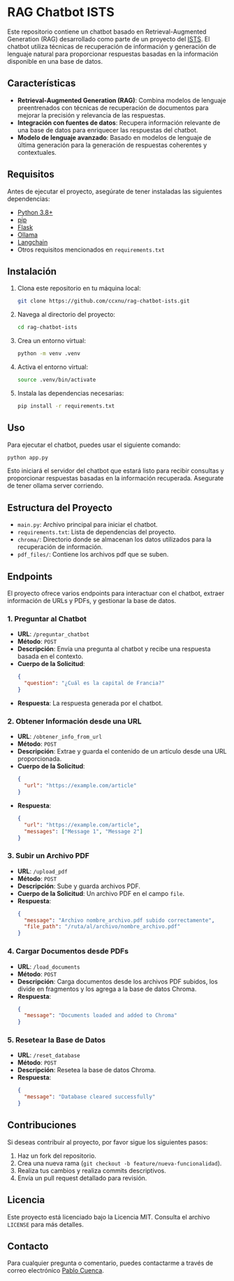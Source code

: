 # RAG Chatbot ISTS

Este repositorio contiene un chatbot basado en Retrieval-Augmented Generation (RAG)
desarrollado como parte de un proyecto del [ISTS](https://tecnologicosudamericano.edu.ec/).
El chatbot utiliza técnicas de recuperación de información y generación de lenguaje
natural para proporcionar respuestas basadas en la información disponible en una base de datos.

## Características

- **Retrieval-Augmented Generation (RAG)**: Combina modelos de lenguaje preentrenados
con técnicas de recuperación de documentos para mejorar la precisión y relevancia de las respuestas.
- **Integración con fuentes de datos**: Recupera información relevante de una base
de datos para enriquecer las respuestas del chatbot.
- **Modelo de lenguaje avanzado**: Basado en modelos de lenguaje de última generación
para la generación de respuestas coherentes y contextuales.

## Requisitos

Antes de ejecutar el proyecto, asegúrate de tener instaladas las siguientes dependencias:

- [Python 3.8+](https://www.python.org/downloads/)
- [pip](https://pip.pypa.io/en/stable/installation/)
- [Flask](https://flask.palletsprojects.com/en/3.0.x/)
- [Ollama](https://ollama.com/library/llama3.1)
- [Langchain](https://python.langchain.com/v0.2/docs/introduction/)
- Otros requisitos mencionados en `requirements.txt`

## Instalación

1. Clona este repositorio en tu máquina local:

   ```bash
   git clone https://github.com/ccxnu/rag-chatbot-ists.git
   ```

2. Navega al directorio del proyecto:

   ```bash
   cd rag-chatbot-ists
   ```

3. Crea un entorno virtual:

   ```bash
   python -m venv .venv
   ```

4. Activa el entorno virtual:

   ```bash
   source .venv/bin/activate
   ```

5. Instala las dependencias necesarias:

   ```bash
   pip install -r requirements.txt
   ```

## Uso

Para ejecutar el chatbot, puedes usar el siguiente comando:

```bash
python app.py
```

Esto iniciará el servidor del chatbot que estará listo para recibir consultas y proporcionar respuestas basadas en la información recuperada.
Asegurate de tener ollama server corriendo.

## Estructura del Proyecto

- `main.py`: Archivo principal para iniciar el chatbot.
- `requirements.txt`: Lista de dependencias del proyecto.
- `chroma/`: Directorio donde se almacenan los datos utilizados para la recuperación de información.
- `pdf_files/`: Contiene los archivos pdf que se suben.

## Endpoints

El proyecto ofrece varios endpoints para interactuar con el chatbot, extraer información de URLs y PDFs, y gestionar la base de datos.

### 1. Preguntar al Chatbot

- **URL**: `/preguntar_chatbot`
- **Método**: `POST`
- **Descripción**: Envía una pregunta al chatbot y recibe una respuesta basada en el contexto.
- **Cuerpo de la Solicitud**:
  ```json
  {
    "question": "¿Cuál es la capital de Francia?"
  }
  ```
- **Respuesta**: La respuesta generada por el chatbot.

### 2. Obtener Información desde una URL

- **URL**: `/obtener_info_from_url`
- **Método**: `POST`
- **Descripción**: Extrae y guarda el contenido de un artículo desde una URL proporcionada.
- **Cuerpo de la Solicitud**:
  ```json
  {
    "url": "https://example.com/article"
  }
  ```
- **Respuesta**:
  ```json
  {
    "url": "https://example.com/article",
    "messages": ["Message 1", "Message 2"]
  }
  ```

### 3. Subir un Archivo PDF

- **URL**: `/upload_pdf`
- **Método**: `POST`
- **Descripción**: Sube y guarda archivos PDF.
- **Cuerpo de la Solicitud**: Un archivo PDF en el campo `file`.
- **Respuesta**:
  ```json
  {
    "message": "Archivo nombre_archivo.pdf subido correctamente",
    "file_path": "/ruta/al/archivo/nombre_archivo.pdf"
  }
  ```

### 4. Cargar Documentos desde PDFs

- **URL**: `/load_documents`
- **Método**: `POST`
- **Descripción**: Carga documentos desde los archivos PDF subidos, los divide en fragmentos y los agrega a la base de datos Chroma.
- **Respuesta**:
  ```json
  {
    "message": "Documents loaded and added to Chroma"
  }
  ```

### 5. Resetear la Base de Datos

- **URL**: `/reset_database`
- **Método**: `POST`
- **Descripción**: Resetea la base de datos Chroma.
- **Respuesta**:
  ```json
  {
    "message": "Database cleared successfully"
  }
  ```

## Contribuciones

Si deseas contribuir al proyecto, por favor sigue los siguientes pasos:

1. Haz un fork del repositorio.
2. Crea una nueva rama (`git checkout -b feature/nueva-funcionalidad`).
3. Realiza tus cambios y realiza commits descriptivos.
4. Envía un pull request detallado para revisión.

## Licencia

Este proyecto está licenciado bajo la Licencia MIT. Consulta el archivo `LICENSE` para más detalles.

## Contacto

Para cualquier pregunta o comentario, puedes contactarme a través de correo electrónico [Pablo Cuenca](mailto:pacuencac@ists.edu.ec).
